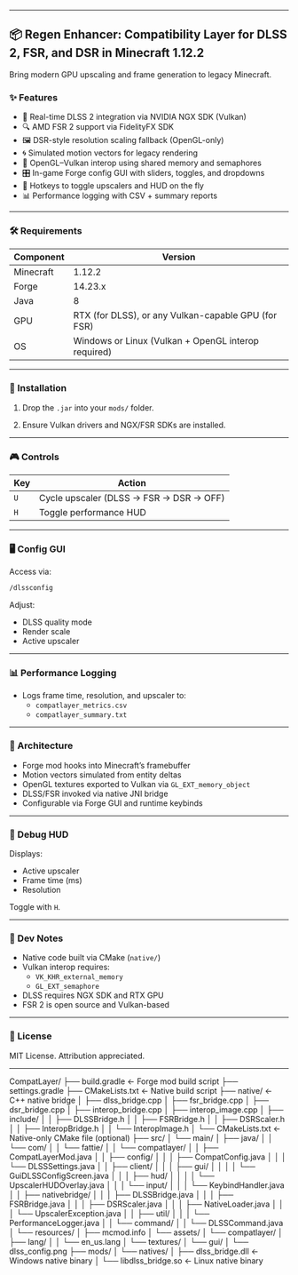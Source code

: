 
---

## 📦 Regen Enhancer: Compatibility Layer for DLSS 2, FSR, and DSR in Minecraft 1.12.2

Bring modern GPU upscaling and frame generation to legacy Minecraft.

### ✨ Features

- 🧠 Real-time DLSS 2 integration via NVIDIA NGX SDK (Vulkan)
- 🔍 AMD FSR 2 support via FidelityFX SDK
- 🖼️ DSR-style resolution scaling fallback (OpenGL-only)
- 🌀 Simulated motion vectors for legacy rendering
- 🔄 OpenGL–Vulkan interop using shared memory and semaphores
- 🎛️ In-game Forge config GUI with sliders, toggles, and dropdowns
- 🎹 Hotkeys to toggle upscalers and HUD on the fly
- 📊 Performance logging with CSV + summary reports

---

### 🛠️ Requirements

| Component | Version |
|----------|---------|
| Minecraft | 1.12.2 |
| Forge     | 14.23.x |
| Java      | 8 |
| GPU       | RTX (for DLSS), or any Vulkan-capable GPU (for FSR) |
| OS        | Windows or Linux (Vulkan + OpenGL interop required) |

---

### 🚀 Installation

1. Drop the `.jar` into your `mods/` folder.

2. Ensure Vulkan drivers and NGX/FSR SDKs are installed.

---

### 🎮 Controls

| Key | Action |
|-----|--------|
| `U` | Cycle upscaler (DLSS → FSR → DSR → OFF) |
| `H` | Toggle performance HUD |

---

### 🖥️ Config GUI

Access via:
```bash
/dlssconfig
```

Adjust:
- DLSS quality mode
- Render scale
- Active upscaler

---

### 📊 Performance Logging

- Logs frame time, resolution, and upscaler to:
    - `compatlayer_metrics.csv`
    - `compatlayer_summary.txt`

---

### 🧠 Architecture

- Forge mod hooks into Minecraft’s framebuffer
- Motion vectors simulated from entity deltas
- OpenGL textures exported to Vulkan via `GL_EXT_memory_object`
- DLSS/FSR invoked via native JNI bridge
- Configurable via Forge GUI and runtime keybinds

---

### 🧪 Debug HUD

Displays:
- Active upscaler
- Frame time (ms)
- Resolution

Toggle with `H`.

---

### 🧰 Dev Notes

- Native code built via CMake (`native/`)
- Vulkan interop requires:
    - `VK_KHR_external_memory`
    - `GL_EXT_semaphore`
- DLSS requires NGX SDK and RTX GPU
- FSR 2 is open source and Vulkan-based

---

### 📜 License

MIT License. Attribution appreciated.

---
CompatLayer/
├── build.gradle                  ← Forge mod build script
├── settings.gradle
├── CMakeLists.txt                ← Native build script
├── native/                       ← C++ native bridge
│   ├── dlss_bridge.cpp
│   ├── fsr_bridge.cpp
│   ├── dsr_bridge.cpp
│   ├── interop_bridge.cpp
│   ├── interop_image.cpp
│   ├── include/
│   │   ├── DLSSBridge.h
│   │   ├── FSRBridge.h
│   │   ├── DSRScaler.h
│   │   ├── InteropBridge.h
│   │   └── InteropImage.h
│   └── CMakeLists.txt           ← Native-only CMake file (optional)
├── src/
│   └── main/
│       ├── java/
│       │   └── com/
│       │       └── fattie/
│       │           └── compatlayer/
│       │               ├── CompatLayerMod.java
│       │               ├── config/
│       │               │   ├── CompatConfig.java
│       │               │   └── DLSSSettings.java
│       │               ├── client/
│       │               │   ├── gui/
│       │               │   │   └── GuiDLSSConfigScreen.java
│       │               │   ├── hud/
│       │               │   │   └── UpscalerHUDOverlay.java
│       │               │   └── input/
│       │               │       └── KeybindHandler.java
│       │               ├── nativebridge/
│       │               │   ├── DLSSBridge.java
│       │               │   ├── FSRBridge.java
│       │               │   ├── DSRScaler.java
│       │               │   ├── NativeLoader.java
│       │               │   └── UpscalerException.java
│       │               ├── util/
│       │               │   └── PerformanceLogger.java
│       │               └── command/
│       │                   └── DLSSCommand.java
│       └── resources/
│           ├── mcmod.info
│           └── assets/
│               └── compatlayer/
│                   ├── lang/
│                   │   └── en_us.lang
│                   └── textures/
│                       └── gui/
│                           └── dlss_config.png
├── mods/
│   └── natives/
│       ├── dlss_bridge.dll       ← Windows native binary
│       └── libdlss_bridge.so     ← Linux native binary
